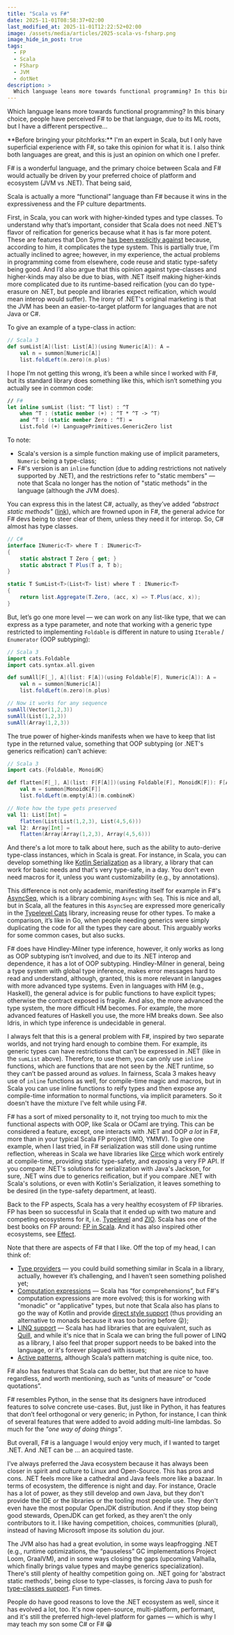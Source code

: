 ```yaml
---
title: "Scala vs F#"
date: 2025-11-01T08:58:37+02:00
last_modified_at: 2025-11-01T12:22:52+02:00
image: /assets/media/articles/2025-scala-vs-fsharp.png
image_hide_in_post: true
tags:
  - FP
  - Scala
  - FSharp
  - JVM
  - dotNet
description: >
  Which language leans more towards functional programming? In this binary choice, people have perceived F# to be that language, due to its ML roots, but I have a different perspective... 
---
```


<p class="intro">
  Which language leans more towards functional programming? In this binary choice, people have perceived F# to be that language, due to its ML roots, but I have a different perspective... 
</p>

<p class="warn-bubble" markdown="1">
**Before bringing your pitchforks:** I'm an expert in Scala, but I only have superficial experience with F#, so take this opinion for what it is. I also think both languages are great, and this is just an opinion on which one I prefer.
</p>

F# is a wonderful language, and the primary choice between Scala and F# would actually be driven by your preferred choice of platform and ecosystem (JVM vs .NET). That being said,

Scala is actually a more “functional” language than F# because it wins in the expressiveness and the FP culture departments.

First, in Scala, you can work with higher-kinded types and type classes. To understand why that’s important, consider that Scala does not need .NET’s flavor of reification for generics because what it has is far more potent. These are features that Don Syme [has been explicitly against](https://github.com/fsharp/fslang-suggestions/issues/243#issuecomment-916079347) because, according to him, it complicates the type system. This is partially true, I'm actually inclined to agree; however, in my experience, the actual problems in programming come from elsewhere, code reuse and static type-safety being good. And I’d also argue that this opinion against type-classes and higher-kinds may also be due to bias, with .NET itself making higher-kinds more complicated due to its runtime-based reification (you can do type-erasure on .NET, but people and libraries expect reification, which would mean interop would suffer). The irony of .NET's original marketing is that the JVM has been an easier-to-target platform for languages that are not Java or C#.

To give an example of a type-class in action:

```scala
// Scala 3
def sumList[A](list: List[A])(using Numeric[A]): A =
    val n = summon[Numeric[A]]
    list.foldLeft(n.zero)(n.plus)
```

I hope I’m not getting this wrong, it’s been a while since I worked with F#, but its standard library does something like this, which isn’t something you actually see in common code:

```fsharp
// F#
let inline sumList (list: ^T list) : ^T 
    when ^T : (static member (+) : ^T * ^T -> ^T) 
    and ^T : (static member Zero : ^T) =
    List.fold (+) LanguagePrimitives.GenericZero list
```

To note:
- Scala's version is a simple function making use of implicit parameters, `Numeric` being a type-class;
- F#'s version is an `inline` function (due to adding restrictions not natively supported by .NET), and the restrictions refer to "static members" — note that Scala no longer has the notion of "static methods" in the language (although the JVM does).

You can express this in the latest C#, actually, as they’ve added *"abstract static methods"* ([link](https://learn.microsoft.com/en-us/dotnet/csharp/language-reference/proposals/csharp-11.0/static-abstracts-in-interfaces)), which are frowned upon in F#, the general advice for F# devs being to steer clear of them, unless they need it for interop. So, C# almost has type classes.

```csharp
// C#
interface INumeric<T> where T : INumeric<T>
{
    static abstract T Zero { get; }
    static abstract T Plus(T a, T b);
}

static T SumList<T>(List<T> list) where T : INumeric<T>
{
    return list.Aggregate(T.Zero, (acc, x) => T.Plus(acc, x));
}
```

But, let’s go one more level — we can work on any list-like type, that we can express as a type parameter, and note that working with a generic type restricted to implementing `Foldable` is different in nature to using `Iterable` / `Enumerator` (OOP subtyping):

```scala
// Scala 3
import cats.Foldable
import cats.syntax.all.given

def sumAll[F[_], A](list: F[A])(using Foldable[F], Numeric[A]): A =
    val n = summon[Numeric[A]]
    list.foldLeft(n.zero)(n.plus)

// Now it works for any sequence
sumAll(Vector(1,2,3))
sumAll(List(1,2,3))
sumAll(Array(1,2,3))
```

The true power of higher-kinds manifests when we have to keep that list type in the returned value, something that OOP subtyping (or .NET's generics reification) can't achieve:

```scala
// Scala 3
import cats.{Foldable, MonoidK}

def flatten[F[_], A](list: F[F[A]])(using Foldable[F], MonoidK[F]): F[A] =
    val m = summon[MonoidK[F]]
    list.foldLeft(m.empty[A])(m.combineK)

// Note how the type gets preserved
val l1: List[Int] = 
    flatten(List(List(1,2,3), List(4,5,6)))
val l2: Array[Int] =
    flatten(Array(Array(1,2,3), Array(4,5,6)))
```

And there's a lot more to talk about here, such as the ability to auto-derive type-class instances, which in Scala is great. For instance, in Scala, you can develop something like [Kotlin Serialization](https://kotlinlang.org/docs/serialization.html) as a library, a library that can work for basic needs and that's very type-safe, in a day. You don't even need macros for it, unless you want customizability (e.g., by annotations).

This difference is not only academic, manifesting itself for example in F#'s [AsyncSeq](https://github.com/fsprojects/FSharp.Control.AsyncSeq), which is a library combining `Async` with `Seq`. This is nice and all, but in Scala, all the features in this `AsyncSeq` are expressed more generically in the [Typelevel Cats](https://typelevel.org/cats/) library, increasing reuse for other types. To make a comparison, it’s like in Go, when people needing generics were simply duplicating the code for all the types they care about. This arguably works for some common cases, but also sucks.

F# does have Hindley-Milner type inference, however, it only works as long as OOP subtyping isn’t involved, and due to its .NET interop and dependence, it has a lot of OOP subtyping. Hindley-Milner in general, being a type system with global type inference, makes error messages hard to read and understand, although, granted, this is more relevant in languages with more advanced type systems. Even in languages with HM (e.g., Haskell), the general advice is for public functions to have explicit types; otherwise the contract exposed is fragile. And also, the more advanced the type system, the more difficult HM becomes. For example, the more advanced features of Haskell you use, the more HM breaks down. See also Idris, in which type inference is undecidable in general.

I always felt that this is a general problem with F#, inspired by two separate worlds, and not trying hard enough to combine them. For example, its generic types can have restrictions that can’t be expressed in .NET (like in the `sumList` above). Therefore, to use them, you can only use `inline` functions, which are functions that are not seen by the .NET runtime, so they can’t be passed around as *values*. In fairness, Scala 3 makes heavy use of `inline` functions as well, for compile-time magic and macros, but in Scala you can use inline functions to reify types and then expose any compile-time information to normal functions, via implicit parameters. So it doesn't have the mixture I've felt while using F#.

F# has a sort of mixed personality to it, not trying too much to mix the functional aspects with OOP, like Scala or OCaml are trying. This can be considered a feature, except, one interacts with .NET and OOP *a lot* in F#, more than in your typical Scala FP project (IMO, YMMV). To give one example, when I last tried, in F# serialization was still done using runtime reflection, whereas in Scala we have libraries like [Circe](https://github.com/circe/circe) which work entirely at compile-time, providing static type-safety, and exposing a very FP API. If you compare .NET's solutions for serialization with Java's Jackson, for sure, .NET wins due to generics reification, but if you compare .NET with Scala's solutions, or even with Kotlin's Serialization, it leaves something to be desired (in the type-safety department, at least).

Back to the FP aspects, Scala has a very healthy ecosystem of FP libraries. FP has been so successful in Scala that it ended up with two mature and competing ecosystems for it, i.e. [Typelevel](https://typelevel.org/) and [ZIO](https://zio.dev/). Scala has one of the best books on FP around: [FP in Scala](https://www.manning.com/books/functional-programming-in-scala-second-edition). And it has also inspired other ecosystems, see [Effect](https://github.com/Effect-TS/effect).

Note that there are aspects of F# that I like. Off the top of my head, I can think of:

* [Type providers](https://learn.microsoft.com/en-us/dotnet/fsharp/tutorials/type-providers/) — you could build something similar in Scala in a library, actually, however it’s challenging, and I haven’t seen something polished yet; 
* [Computation expressions](https://learn.microsoft.com/en-us/dotnet/fsharp/language-reference/computation-expressions) — Scala has “for comprehensions”, but F#'s computation expressions are more evolved; this is for working with "monadic" or "applicative" types, but note that Scala also has plans to go the way of Kotlin and provide [direct style support](./2025-08-29-scala-gamble-with-direct-style.md) (thus providing an alternative to monads because it was too boring before 😜);
* [LINQ support](https://learn.microsoft.com/en-us/dotnet/fsharp/language-reference/query-expressions) — Scala has had libraries that are equivalent, such as [Quill](https://github.com/zio/zio-protoquill), and while it's nice that in Scala we can bring the full power of LINQ as a library, I also feel that proper support needs to be baked into the language, or it's forever plagued with issues;
* [Active patterns](https://learn.microsoft.com/en-us/dotnet/fsharp/language-reference/active-patterns), although Scala’s pattern matching is quite nice, too.

F# also has features that Scala can do better, but that are nice to have regardless, and worth mentioning, such as “units of measure” or “code quotations”.

F# resembles Python, in the sense that its designers have introduced features to solve concrete use-cases. But, just like in Python, it has features that don’t feel orthogonal or very generic; in Python, for instance, I can think of several features that were added to avoid adding multi-line lambdas. So much for the *"one way of doing things"*.

But overall, F# is a language I would enjoy very much, if I wanted to target .NET. And .NET can be … an acquired taste.

I’ve always preferred the Java ecosystem because it has always been closer in spirit and culture to Linux and Open-Source. This has pros and cons. .NET feels more like a cathedral and Java feels more like a bazaar. In terms of ecosystem, the difference is night and day. For instance, Oracle has a lot of power, as they still develop and own Java, but they don't provide the IDE or the libraries or the tooling most people use. They don't even have the most popular OpenJDK distribution. And if they stop being good stewards, OpenJDK can get forked, as they aren't the only contributors to it. I like having competition, choices, communities (plural), instead of having Microsoft impose its solution du jour.

The JVM also has had a great evolution, in some ways leapfrogging .NET (e.g., runtime optimizations, the “pauseless” GC implementations Project Loom, GraalVM), and in some ways closing the gaps (upcoming Valhalla, which finally brings value types and maybe generics specialization). There's still plenty of healthy competition going on. .NET going for 'abstract static methods', being close to type-classes, is forcing Java to push for [type-classes support](https://youtu.be/Gz7Or9C0TpM). Fun times.

People do have good reasons to love the .NET ecosystem as well, since it has evolved a lot, too. It's now open-source, multi-platform, performant, and it's still the preferred high-level platform for games — which is why I may teach my son some C# or F# 😁
